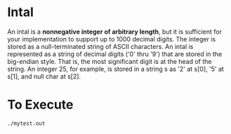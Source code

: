 <h1>Intal</h1>
<p>An intal is a <b>nonnegative integer of arbitrary length</b>, but it is sufficient for your implementation to support up to 1000 decimal digits. The integer is stored as a null-terminated string of ASCII characters. An intal is represented as a string of decimal digits ('0' thru '9') that are stored in the big-endian style. That is, the most significant digit is at the head of the string. An integer 25, for example, is stored in a string s as '2' at s[0], '5' at s[1], and null char at s[2].</p>

<h1>To Execute</h1>
<code>./mytest.out</code>
